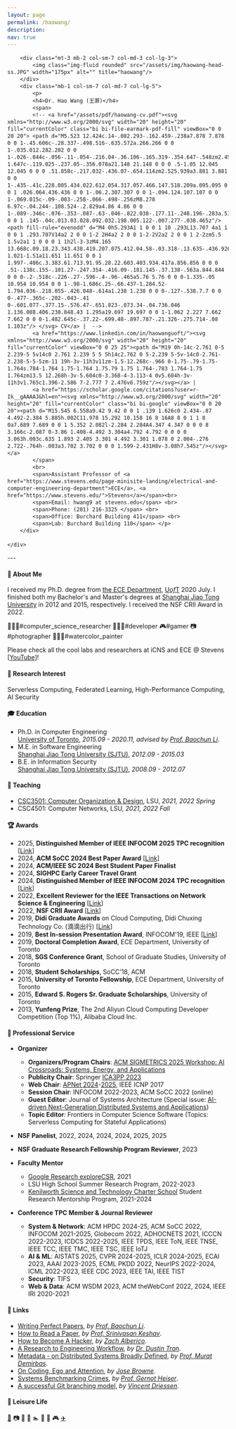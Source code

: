 ```yaml
---
layout: page
permalink: /haowang/
description:
nav: true
---
```



<!-- <div style="
        float: left;
        margin-right: 40px;
        background-image: url('images/Hao_Wang.png');      
        background-size: 100% auto;
        width: 160px;
        height: 149px;" />
        </div> -->

<!-- <div style="float: left;
        margin-top: 0px;">
        <span><a href="haowang-cv.pdf">CV</a> | <a href="https://scholar.google.com/citations?user=r-Ik__gAAAAJ&hl=en">Google Scholar</a></span><br />
        <span>Email: haowang at lsu.edu</span><br />
        <span>Phone: +1 (225) 578-7510</span><br />
        <span><a href="https://www.lsu.edu/eng/cse/about/general/index.php">Division of Computer Science & Engineering</a>, <a href="https://www.lsu.edu/index.php">LSU</a></span><br />
        <span>Office: 3272X Patrick F. Taylor Hall</span><br />
        <span>Address: Baton Rouge, Louisiana 70803, USA<span/>
        </div> -->

<div class="container">
    <div class="row">
        
        <div class="mt-3 mb-2 col-sm-7 col-md-3 col-lg-3">
            <img class="img-fluid rounded" src="/assets/img/haowang-head-ss.JPG" width="175px" alt="" title="haowang"/>
        </div>
        <div class="mb-1 col-sm-7 col-md-7 col-lg-5">
            <p>
            <h4>Dr. Hao Wang (王灏)</h4>
            <span>
            <!-- <a href="/assets/pdf/haowang-cv.pdf"><svg xmlns="http://www.w3.org/2000/svg" width="20" height="20" fill="currentColor" class="bi bi-file-earmark-pdf-fill" viewBox="0 0 20 20"> <path d="M5.523 12.424c.14-.082.293-.162.459-.238a7.878 7.878 0 0 1-.45.606c-.28.337-.498.516-.635.572a.266.266 0 0 1-.035.012.282.282 0 0 1-.026-.044c-.056-.11-.054-.216.04-.36.106-.165.319-.354.647-.548zm2.455-1.647c-.119.025-.237.05-.356.078a21.148 21.148 0 0 0 .5-1.05 12.045 12.045 0 0 0 .51.858c-.217.032-.436.07-.654.114zm2.525.939a3.881 3.881 0 0 1-.435-.41c.228.005.434.022.612.054.317.057.466.147.518.209a.095.095 0 0 1 .026.064.436.436 0 0 1-.06.2.307.307 0 0 1-.094.124.107.107 0 0 1-.069.015c-.09-.003-.258-.066-.498-.256zM8.278 6.97c-.04.244-.108.524-.2.829a4.86 4.86 0 0 1-.089-.346c-.076-.353-.087-.63-.046-.822.038-.177.11-.248.196-.283a.517.517 0 0 1 .145-.04c.013.03.028.092.032.198.005.122-.007.277-.038.465z"/> <path fill-rule="evenodd" d="M4 0h5.293A1 1 0 0 1 10 .293L13.707 4a1 1 0 0 1 .293.707V14a2 2 0 0 1-2 2H4a2 2 0 0 1-2-2V2a2 2 0 0 1 2-2zm5.5 1.5v2a1 1 0 0 0 1 1h2l-3-3zM4.165 13.668c.09.18.23.343.438.419.207.075.412.04.58-.03.318-.13.635-.436.926-.786.333-.401.683-.927 1.021-1.51a11.651 11.651 0 0 1 1.997-.406c.3.383.61.713.91.95.28.22.603.403.934.417a.856.856 0 0 0 .51-.138c.155-.101.27-.247.354-.416.09-.181.145-.37.138-.563a.844.844 0 0 0-.2-.518c-.226-.27-.596-.4-.96-.465a5.76 5.76 0 0 0-1.335-.05 10.954 10.954 0 0 1-.98-1.686c.25-.66.437-1.284.52-1.794.036-.218.055-.426.048-.614a1.238 1.238 0 0 0-.127-.538.7.7 0 0 0-.477-.365c-.202-.043-.41 0-.601.077-.377.15-.576.47-.651.823-.073.34-.04.736.046 1.136.088.406.238.848.43 1.295a19.697 19.697 0 0 1-1.062 2.227 7.662 7.662 0 0 0-1.482.645c-.37.22-.699.48-.897.787-.21.326-.275.714-.08 1.103z"/> </svg> CV</a> |  -->
            <a href="https://www.linkedin.com/in/haowanguoft/"><svg xmlns="http://www.w3.org/2000/svg" width="20" height="20" fill="currentColor" viewBox="0 0 25 25"><path d="M19 0h-14c-2.761 0-5 2.239-5 5v14c0 2.761 2.239 5 5 5h14c2.762 0 5-2.239 5-5v-14c0-2.761-2.238-5-5-5zm-11 19h-3v-11h3v11zm-1.5-12.268c-.966 0-1.75-.79-1.75-1.764s.784-1.764 1.75-1.764 1.75.79 1.75 1.764-.783 1.764-1.75 1.764zm13.5 12.268h-3v-5.604c0-3.368-4-3.113-4 0v5.604h-3v-11h3v1.765c1.396-2.586 7-2.777 7 2.476v6.759z"/></svg></a> | 
            <a href="https://scholar.google.com/citations?user=r-Ik__gAAAAJ&hl=en"><svg xmlns="http://www.w3.org/2000/svg" width="20" height="20" fill="currentColor" class="bi bi-google" viewBox="0 0 20 20"><path d="M15.545 6.558a9.42 9.42 0 0 1 .139 1.626c0 2.434-.87 4.492-2.384 5.885h.002C11.978 15.292 10.158 16 8 16A8 8 0 1 1 8 0a7.689 7.689 0 0 1 5.352 2.082l-2.284 2.284A4.347 4.347 0 0 0 8 3.166c-2.087 0-3.86 1.408-4.492 3.304a4.792 4.792 0 0 0 0 3.063h.003c.635 1.893 2.405 3.301 4.492 3.301 1.078 0 2.004-.276 2.722-.764h-.003a3.702 3.702 0 0 0 1.599-2.431H8v-3.08h7.545z"/></svg></a> 
            </span> 
            <br>
            <span>Assistant Professor of <a href="https://www.stevens.edu/page-minisite-landing/electrical-and-computer-engineering-department">ECE</a>, <a href="https://www.stevens.edu/">Stevens</a></span><br>                
            <span>Email: hwang9 at stevens.edu</span> <br>
            <span>Phone: (201) 216-3325 </span> <br>
            <span>Office: Burchard Building 411</span> <br> 
            <span>Lab: Burchard Building 110</span> </p>
        </div>

    </div>
</div>
---

#### :runner: About Me
I received my Ph.D. degree from <a href="https://www.ece.utoronto.ca/">the ECE Department</a>, <a href="https://www.utoronto.ca">U<i>of</i>T</a> 2020 July. I finished both my Bachelor's and Master's degrees at <a href="https://www.sjtu.edu.cn">Shanghai Jiao Tong University</a> in 2012 and 2015, respectively. I received the NSF CRII Award in 2022. 
<!-- <br/>We have available Ph.D. positions.  >>> <a href="https://intellisys.haow.ca/joinus/"><u>Join us</u></a> at <a href="https://intellisys.haow.ca"><img src="/assets/img/isl-logo-white.svg" alt="lab-logo" height="25px" style="margin-bottom: -7px;" /> IntelliSys Lab</a> ! -->

👨🏻‍🔬#computer_science_researcher 👨🏻‍💻#developer 🎮#gamer 📷#photographer 👨🏻‍🎨#watercolor_painter 

Please check all the cool labs and researchers at iCNS and ECE @ Stevens [[YouTube](https://youtu.be/lmJbHa_aFvI?si=D1cxk93yuAqbhpCn)]!

<!-- <h3><a name="designer-templates" class="anchor"><span class="octicon octicon-link"></span></a>Research Interest</h3> -->
<!-- <br> -->

#### :telescope: Research Interest
Serverless Computing, Federated Learning, High-Performance Computing, AI Security

#### :mortar_board: Education
<ul>
    <li>Ph.D. in Computer Engineering <br /> 
    <a href="https://www.utoronto.ca">University of Toronto</a>, <i>2015.09 - 2020.11, advised by <a href="https://iqua.ece.toronto.edu/bli/index.html">Prof. Baochun Li</a></i>.</li>
    <li>M.E. in Software Engineering <br /> 
    <a href="https://www.sjtu.edu.cn">Shanghai Jiao Tong University (SJTU)</a>, <i>2012.09 - 2015.03</i></li>
    <li>B.E. in Information Security <br /> 
    <a href="https://www.sjtu.edu.cn">Shanghai Jiao Tong University (SJTU)</a>, <i>2008.09 - 2012.07</i></li>
</ul>




<!-- <h3><a name="designer-templates" class="anchor"><span class="octicon octicon-link"></span></a>Teaching Assistant</h3>
<ul>
    <li>CSC 458: Computer Networks (by Prof. Yashar Ganjali). <i>2015-2016 Fall</i></li>
    <li>ECE 344: Operating Systems (by Prof. Ashvin Goel). <i>2016 Fall</i></li>
    <li>CSC 343: Introduction to Databases (by Dr. Marina Barsky). <i>2016 Summer</i></li>
    <li>ECE 353: Systems Software (by Prof. Baochun Li). <i>2016-2020 Winter</i></li>
    <li>CSC 444: Software Engineering I (by Prof. Michael Stumm). <i>2017-2019 Fall</i></li>
    <li>CSC 369: Operating Systems (by Dr. Sina Meraji). <i>2017 Summer</i></li>          
    <li>CSC 454: Computer Systems Programming (by Prof. Michael Stumm and Prof. Ding Yuan). <i>2018 Fall</i></li>
    <li>ESC 499: Engineering Science Thesis (Students: Zhongyang Xiao and Luyuan Chen). <i>2016.10-2017.04</i></li>
    <li>ESC 499: Engineering Science Thesis (Students: Haobo Ding and Yudian Shi). <i>2018.10-2019.04</i></li>  
    <li>ECE 2500: Master of Engineering Project (Students: Zhixuan Wang). <i>2020.04-2020.09</i></li>  
</ul> -->
#### :triangular_ruler: Teaching
<ul>
    <li><a href="https://www.haow.ca/csc3501/">CSC3501: Computer Organization & Design</a>, LSU, <i>2021, 2022 Spring</i></li>
    <li>CSC4501: Computer Networks, LSU, <i>2021, 2022 Fall</i></li>
</ul>

<!-- #### Mentoring
<ul>
    <li>ESC 499: Engineering Science Thesis, Zhongyang Xiao and Luyuan Chen, <i>2016.10-2017.04</i></li>
    <li>ESC 499: Engineering Science Thesis, Haobo Ding and Yudian Shi, <i>2018.10-2019.04</i></li> 
    <li>Undergraduate Summer Intern, Zakhary Kaplan, <i>2019.04-2019.08</i></li>
    <li>ESC 499: Engineering Science Thesis, Maliha Islam, <i>2019.10-2020.04</i></li>  
    <li>ECE 2500: Master of Engineering Project, Zhixuan Wang, <i>2020.04-2020.09</i></li>
</ul> -->


#### :trophy: Awards
<ul>
    <li>2025, <strong>Distinguished Member of IEEE INFOCOM 2025 TPC recognition</strong> [<a href="/assets/pdf/INFOCOM Dist TPC Certificate.pdf">Link</a>]</li>
    <li>2024, <strong>ACM SoCC 2024 Best Paper Award</strong> [<a href="/assets/pdf/socc24-best-paper.pdf">Link</a>]</li>
    <li>2024, <strong>ACM/IEEE SC 2024 Best Student Paper Finalist</strong></li>
    <li>2024, <strong>SIGHPC Early Career Travel Grant</strong></li>
    <li>2024, <strong>Distinguished Member of IEEE INFOCOM 2024 TPC recognition</strong> [<a href="/assets/pdf/2024_DTPC_certificate_FK-SK.pdf">Link</a>]</li>
    <li>2022, <strong>Excellent Reviewer for the IEEE Transactions on Network Science & Engineering</strong> [<a href="/assets/pdf/tnse-excellent-reviewer.pdf">Link</a>]</li>
    <li>2022, <strong>NSF CRII Award</strong> [<a href="https://www.nsf.gov/awardsearch/showAward?AWD_ID=2153502">Link</a>]</li>
    <li>2019, <strong>Didi Graduate Awards</strong> on Cloud Computing, Didi Chuxing Technology Co. (滴滴出行) [<a href="/assets/pdf/didi_award.pdf">Link</a>]</li>
    <li>2019, <strong>Best In-session Presentation Award</strong>, INFOCOM'19, IEEE [<a href="/assets/pdf/6-E-2019_Best_In_session_Presentation_Certificate.pdf">Link</a>]</li>
    <li>2019, <strong>Doctoral Completion Award</strong>, ECE Department, University of Toronto</li>
    <li>2018, <strong>SGS Conference Grant</strong>, School of Graduate Studies, University of Toronto</li>
    <li>2018, <strong>Student Scholarships</strong>, SoCC'18, ACM</li>
    <li>2015, <strong>University of Toronto Fellowship</strong>, ECE Department, University of Toronto </li>
    <li>2015, <strong>Edward S. Rogers Sr. Graduate Scholarships</strong>, University of Toronto </li>
    <li>2013, <strong>Yunfeng Prize</strong>, The 2nd Aliyun Cloud Computing Developer Competition (Top 1%), Alibaba Cloud Inc. </li>
    <!--<li>2012, <strong>Second-Class Post Graduate Scholarship</strong>, Shanghai Jiao Tong University </li>      -->
    <!--<li>2011, <strong>The 3rd Prize</strong>, The 4th National College Information Security Contest </li>       -->
    <!--<li>2009, <strong>Second-Class Academic Excellence Scholarship</strong>, Shanghai Jiao Tong University </li>-->
</ul>


#### :speech_balloon: Professional Service

* **Organizer**
    * **Organizers/Program Chairs**: [ACM SIGMETRICS 2025 Workshop: AI Crossroads: Systems, Energy, and Applications](https://ai-crossroads.github.io)
    * **Publicity Chair**: Springer [ICA3PP 2023](http://tjutanklab.com/ica3pp2023/home.html)
    * **Web Chair**: [APNet 2024](https://conferences.sigcomm.org/events/apnet2024/)-[2025](https://conferences.sigcomm.org/events/apnet2025/organization.php), IEEE ICNP 2017
    * **Session Chair**: INFOCOM 2022-2023, ACM SoCC 2022 (online)
    * **Guest Editor**: Journal of Systems Architecture (Special issue: [AI-driven Next-Generation Distributed Systems and Applications](https://www.sciencedirect.com/journal/journal-of-systems-architecture/about/call-for-papers))
    * **Topic Editor**: Frontiers in Computer Science Software (Topics: Serverless Computing for Stateful Applications)

* **NSF Panelist**, 2022, 2024, 2024, 2024, 2025, 2025
* **NSF Graduate Research Fellowship Program Reviewer**, 2023
    <!-- * ****: National Science Foundation Core Program Panel 2022 -->
    <!-- <li><strong>Shadow PC Member</strong>, ACM EuroSys Conference, 2021</li> -->
* **Faculty Mentor**
    * <a href="https://workshoputrgv.github.io/google.explorecsr.html">Google Research exploreCSR</a>, 2021
    * LSU High School Summer Research Program, 2022-2023
    * [Kenilworth Science and Technology Charter School](https://www.kenilworthschool.org) Student Research Mentorship Program, 2021-2024
* **Conference TPC Member &#38; Journal Reviewer** 
    * **System & Network**: ACM HPDC 2024-25, ACM SoCC 2022, INFOCOM 2021-2025, Globecom 2022, ADHOCNETS 2021, ICCCN 2022-2023, ICDCS 2022-2025, IEEE TPDS, IEEE ToN, IEEE TNSE, IEEE TCC, IEEE TMC, IEEE TSC, IEEE IoTJ
    * **AI & ML**: AISTATS 2025, CVPR 2024-2025, ICLR 2024-2025, ECAI 2023, AAAI 2023-2025, ECML PKDD 2022, NeurIPS 2022-2024, ICML 2022-2023, IEEE CDC 2023, IEEE TAI, IEEE TIST
    * **Security**: TIFS
    * **Web & Data**: ACM WSDM 2023, ACM theWebConf 2022, 2024, IEEE IRI 2020-2021

<!-- #### :rocket: Projects
<ul>
    <li><strong>HDFS <code>putx</code> command</strong>, which specifies the data storage location in HDFS. <a href="https://github.com/chapter09/hadoop/tree/putx">[GitHub]</a></li>
    <li><strong>FLSim</strong>, a simulation framework for federated learning based on PyTorch. <a href="https://github.com/iQua/flsim">[GitHub]</a></li>
</ul> -->

#### :link: Links
<ul>
    <li><a href="https://www.bilibili.com/video/BV18v411n7mr?p=1&share_medium=iphone&share_plat=ios&share_source=WEIXIN_MONMENT&share_tag=s_i&timestamp=1626790733&unique_k=V8kWdj&share_times=1">Writing Perfect Papers</a>, <i>by <a href="https://iqua.ece.toronto.edu/bli/">Prof. Baochun Li</a></i>.</li>
    <li><a href="https://web.stanford.edu/class/ee384m/Handouts/HowtoReadPaper.pdf">How to Read a Paper</a>, <i>by <a href="https://svr-sk818-web.cl.cam.ac.uk/keshav/wiki/index.php/Main_Page">Prof. Srinivasan Keshav</a></i>.</li>
    <li><a href="https://zalberico.com/essay/2020/04/19/how-to-become-a-hacker.html">How to Become A Hacker</a>, <i>by <a href="https://zalberico.com">Zach Alberico</a></i>. </li>
    <li><a href="http://dustintran.com/blog/a-research-to-engineering-workflow">A Research to Engineering Workflow</a>, <i>by <a href="http://dustintran.com">Dr. Dustin Tran</a></i>.</li>
    <li><a href="https://muratbuffalo.blogspot.com/2020/02/the-art-of-powerful-questions.html">Metadata - on Distributed Systems Broadly Defined</a>, <i>by <a href="https://cse.buffalo.edu/~demirbas/">Prof. Murat Demirbas</a></i>.</li>
    <li><a href="https://josebrowne.com/on-coding-ego-and-attention/">On Coding, Ego and Attention</a>, <i>by <a href="https://josebrowne.com">Jose Browne</a></i>.</li>
    <li><a href="https://gernot-heiser.org/benchmarking-crimes.html">Systems Benchmarking Crimes</a>, <i>by <a href="https://gernot-heiser.org">Prof. Gernot Heiser</a></i>. </li>
    <li><a href="https://nvie.com/posts/a-successful-git-branching-model/">A successful Git branching model</a>, <i>by <a href="https://nvie.com/about/">Vincent Driessen</a></i>. </li>
</ul>

#### :dart: Leisure Life
<a href="https://zen.haow.us" target="_blank"> :art:</a> :camera: :book: :running: :swimmer: :bicyclist: :badminton: :video_game: <a href="https://dingyanna.github.io" target="_blank">:airplane:</a>
    <!-- <p align="right"><img id="foot-logo" alt="foot-logo" src="./images/wh_c.png" height="40px" /> </p> -->

<div class="row">
    <div class="col-sm col-lg-4 mt-3 mt-md-0">
      <a href="https://zen.haow.us" target="_blank"><img class="img-fluid rounded" src="{{ '/assets/img/tokyo-jp.jpg' | relative_url }}" alt=""
        title="tokyo tower" /></a>
    </div>
    <div class="col-sm col-lg-4 mt-3 mt-md-0">
      <a href="https://zen.haow.us" target="_blank"><img class="img-fluid rounded" src="{{ '/assets/img/img4447.jpg' | relative_url }}" alt=""
        title="island" /></a>
    </div>
    <div class="col-sm col-lg-4 mt-3 mt-md-0">
      <a href="https://zen.haow.us" target="_blank"><img class="img-fluid rounded" src="{{ '/assets/img/a-48.png' | relative_url }}" alt=""
        title="shanghai" /></a>
    </div>
</div>   
<br />
<div class="row"> 
    <div class="col-sm col-lg-4 mt-3 mt-md-0">
      <a href="https://zen.haow.us" target="_blank"><img class="img-fluid rounded" src="{{ '/assets/img/venice-italy.png' | relative_url }}" alt=""
        title="venice" /></a>
    </div>
    <div class="col-sm col-lg-4 mt-3 mt-md-0">
      <a href="https://zen.haow.us" target="_blank"><img class="img-fluid rounded" src="{{ '/assets/img/img9785.png' | relative_url }}" alt=""
        title="house" /></a>
    </div>
    <div class="col-sm col-lg-4 mt-3 mt-md-0">
      <a href="https://zen.haow.us" target="_blank"><img class="img-fluid rounded" src="{{ '/assets/img/a-29.png' | relative_url }}" alt=""
        title="oldbuilding" /></a>
    </div>
</div>
  <!-- <div class="caption">
    Tower Dr., LSU Campus (shot by Dr. Hao Wang | Leica M240 | Summicron-M 1:2/35 ASPH)
  </div> -->